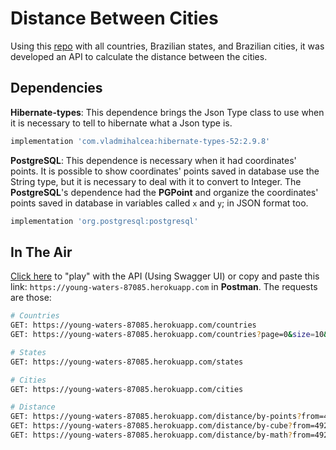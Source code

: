 # Distance Between Cities

Using this [repo](https://github.com/chinnonsantos/sql-paises-estados-cidades) with all countries, Brazilian states, and Brazilian cities, it was developed an API to calculate the distance between the cities.

## Dependencies 

**Hibernate-types**: This dependence brings the Json Type class to use when it is necessary to tell to hibernate what a Json type is. 

```groovy
implementation 'com.vladmihalcea:hibernate-types-52:2.9.8'
```

**PostgreSQL**: This dependence is necessary when it had coordinates' points. It is possible to show coordinates' points saved in database use the String type, but it is necessary to deal with it to convert to Integer. The **PostgreSQL**'s dependence had the **PGPoint** and organize the coordinates' points saved in database in variables called `x` and `y`; in JSON format too.  

```groovy
implementation 'org.postgresql:postgresql'
```

## In The Air

[Click here](https://young-waters-87085.herokuapp.com/swagger-ui.html) to "play" with the API (Using Swagger UI) or copy and paste this link: `https://young-waters-87085.herokuapp.com` in **Postman**. The requests are those:

```bash
# Countries
GET: https://young-waters-87085.herokuapp.com/countries
GET: https://young-waters-87085.herokuapp.com/countries?page=0&size=10&sort=name,asc

# States
GET: https://young-waters-87085.herokuapp.com/states

# Cities
GET: https://young-waters-87085.herokuapp.com/cities

# Distance
GET: https://young-waters-87085.herokuapp.com/distance/by-points?from=4929&to=5254
GET: https://young-waters-87085.herokuapp.com/distance/by-cube?from=4929&to=5254
GET: https://young-waters-87085.herokuapp.com/distance/by-math?from=4929&to=5254&unit=MILES
```

